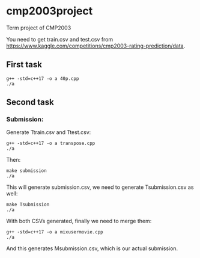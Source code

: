 # cmp2003project
Term project of CMP2003

You need to get train.csv and test.csv from https://www.kaggle.com/competitions/cmp2003-rating-prediction/data. 

## First task
```
g++ -std=c++17 -o a 40p.cpp
./a
```
## Second task

### Submission:

Generate Ttrain.csv and Ttest.csv:
```
g++ -std=c++17 -o a transpose.cpp
./a
```
Then:

```
make submission
./a
```
This will generate submission.csv, we need to generate Tsubmission.csv as well:
```
make Tsubmission
./a
```
With both CSVs generated, finally we need to merge them:
```
g++ -std=c++17 -o a mixusermovie.cpp
./a
```
And this generates Msubmission.csv, which is our actual submission.

